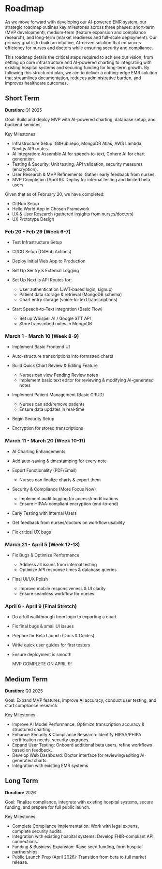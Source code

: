 # Roadmap

As we move forward with developing our AI-powered EMR system, our strategic roadmap outlines key milestones across three phases: short-term (MVP development), medium-term (feature expansion and compliance research), and long-term (market readiness and full-scale deployment). Our primary goal is to build an intuitive, AI-driven solution that enhances efficiency for nurses and doctors while ensuring security and compliance.

This roadmap details the critical steps required to achieve our vision, from setting up core infrastructure and AI-powered charting to integrating with existing hospital systems and securing funding for long-term growth. By following this structured plan, we aim to deliver a cutting-edge EMR solution that streamlines documentation, reduces administrative burden, and improves healthcare outcomes.

## Short Term

**Duration:** Q1 2025

Goal: Build and deploy MVP with AI-powered charting, database setup, and backend services.

Key Milestones

- Infrastructure Setup: GitHub repo, MongoDB Atlas, AWS Lambda, Next.js API routes.
- AI Integration: Assemble AI for speech-to-text, Cohere AI for chart generation.
- Testing & Security: Unit testing, API validation, security measures (encryption).
- User Research & MVP Refinements: Gather early feedback from nurses.
- MVP Completion (April 9): Deploy for internal testing and limited beta users.

Given that as of February 20, we have completed:

- GitHub Setup
- Hello World App in Chosen Framework
- UX & User Research (gathered insights from nurses/doctors)
-  UX Prototype Design

### Feb 20 - Feb 29 (Week 6-7)
- Test Infrastructure Setup
- CI/CD Setup (GitHub Actions)
- Deploy Initial Web App to Production
- Set Up Sentry & External Logging
- Set Up Next.js API Routes for:
  - User authentication (JWT-based login, signup)
  - Patient data storage & retrieval (MongoDB schema)
  - Chart entry storage (voice-to-text transcriptions)
  
- Start Speech-to-Text Integration (Basic Flow)
  - Set up Whisper AI / Google STT API
  - Store transcribed notes in MongoDB

### March 1 - March 10 (Week 8-9)
- Implement Basic Frontend UI

- Auto-structure transcriptions into formatted charts

- Build Quick Chart Review & Editing Feature
  - Nurses can view Pending Review notes
  - Implement basic text editor for reviewing & modifying AI-generated notes
    
- Implement Patient Management (Basic CRUD)
  - Nurses can add/remove patients
  - Ensure data updates in real-time

 - Begin Security Setup
  - Encryption for stored transcriptions
    
### March 11 - March 20 (Week 10-11)
-  AI Charting Enhancements
  - Add auto-saving & timestamping for every note

- Export Functionality (PDF/Email)
  - Nurses can finalize charts & export them

- Security & Compliance (More Focus Now)
  - Implement audit logging for access/modifications
  - Ensure HIPAA-compliant encryption (end-to-end)

 - Early Testing with Internal Users
  - Get feedback from nurses/doctors on workflow usability
  - Fix critical UX bugs
    

### March 21 - April 5 (Week 12-13)

- Fix Bugs & Optimize Performance
  - Address all issues from internal testing
  - Optimize API response times & database queries

- Final UI/UX Polish
  - Improve mobile responsiveness & UI clarity
  - Ensure seamless workflow for nurses

### April 6 - April 9 (Final Stretch)

- Do a full walkthrough from login to exporting a chart
- Fix final bugs & small UI issues
- Prepare for Beta Launch (Docs & Guides)
- Write quick user guides for first testers
- Ensure deployment is smooth

  MVP COMPLETE ON APRIL 9!


## Medium Term

**Duration:** Q3 2025

Goal: Expand MVP features, improve AI accuracy, conduct user testing, and start compliance research.

Key Milestones

- Improve AI Model Performance: Optimize transcription accuracy & structured charting.
- Enhance Security & Compliance Research: Identify HIPAA/PHIPA certification needs, security upgrades.
- Expand User Testing: Onboard additional beta users, refine workflows based on feedback.
- Develop Web Dashboard: Doctor interface for reviewing/editing AI-generated charts.
- Integration with existing EMR systems

## Long Term

**Duration:** 2026

Goal: Finalize compliance, integrate with existing hospital systems, secure funding, and prepare for full public launch.

Key Milestones

- Complete Compliance Implementation: Work with legal experts, complete security audits.
- Integration with existing hospital systems: Develop FHIR-compliant API connections.
- Funding & Business Expansion: Raise seed funding, form hospital partnerships.
- Public Launch Prep (April 2026): Transition from beta to full market release.
